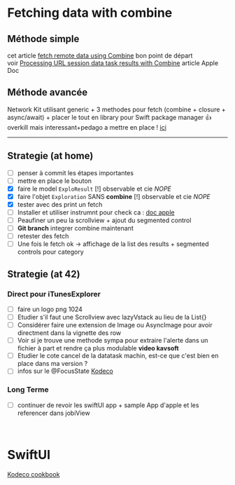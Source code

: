 # Fetching data with combine

## Méthode simple

cet article [fetch remote data using Combine](https://cedricbahirwe.hashnode.dev/fetch-remote-data-using-combine) bon point de départ  
voir [Processing URL session data task results with Combine](https://developer.apple.com/documentation/foundation/urlsession/processing_url_session_data_task_results_with_combine) article Apple Doc

## Méthode avancée

Network Kit utilisant generic + 3 methodes pour fetch (combine + closure + async/await) + placer le tout en library pour Swift package manager 👍 overkill mais interessant+pedago a mettre en place !
[ici](https://sabapathy7.medium.com/how-to-create-a-network-layer-for-your-ios-app-623f99161677)

---

## Strategie (at home)
 
- [ ] penser à commit les étapes importantes
- [ ] mettre en place le bouton
- [X] faire le model `ExploResult` [!] observable et cie *NOPE*
- [X] faire l'objet `Exploration` SANS **combine** [!] observable et cie *NOPE*
- [X] tester avec des print un fetch
- [ ] Installer et utiliser instrumnt pour check ca : [doc apple](https://developer.apple.com/documentation/foundation/url_loading_system/analyzing_http_traffic_with_instruments)
- [ ] Peaufiner un peu la scrollview + ajout du segmented control
- [ ] **Git branch** integrer combine maintenant
- [ ] retester des fetch
- [ ] Une fois le fetch ok -> affichage de la list des results + segmented controls pour category

## Strategie (at 42)

### **Direct pour iTunesExplorer**

- [ ] faire un logo png 1024
- [ ] Etudier s'il faut une Scrollview avec lazyVstack au lieu de la List{} 
- [ ] Considérer faire une extension de Image ou AsyncImage pour avoir directment dans la vignette des row
- [ ] Voir si je trouve une methode sympa pour extraire l'alerte dans un fichier à part et rendre ça plus modulable **video kavsoft**
- [ ] Etudier le cote cancel de la datatask machin, est-ce que c'est bien en place dans ma version ?
- [ ] infos sur le @FocusState [Kodeco](https://www.kodeco.com/31569019-focus-management-in-swiftui-getting-started)

### **Long Terme**

- [ ] continuer de revoir les swiftUI app + sample App d'apple et les referencer dans jobiView

<br/>

# SwiftUI

[Kodeco cookbook](https://www.kodeco.com/books/swiftui-cookbook)

